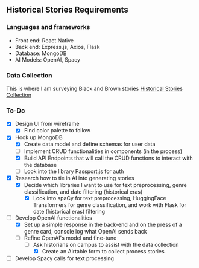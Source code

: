 ## Historical Stories Requirements

### Languages and frameworks

- Front end: React Native
- Back end: Express.js, Axios, Flask
- Database: MongoDB
- AI Models: OpenAI, Spacy

### Data Collection

This is where I am surveying Black and Brown stories [Historical Stories Collection](https://airtable.com/appSMj8R9vlZ5uev5/paggSlZfvYothcIpt/form)

### To-Do

- [x] Design UI from wireframe
  - [x] Find color palette to follow
- [x] Hook up MongoDB
  - [x] Create data model and define schemas for user data
  - [ ] Implement CRUD functionalities in components (in the process)
  - [x] Build API Endpoints that will call the CRUD functions to interact with the database
  - [ ] Look into the library Passport.js for auth
- [x] Research how to tie in AI into generating stories
  - [x] Decide which libraries I want to use for text preprocessing, genre classification, and date filtering (historical eras)
    - [x] Look into spaCy for text preprocessing, HuggingFace Transformers for genre classification, and work with Flask for date (historical eras) filtering
- [ ] Develop OpenAI functionalities
  - [x] Set up a simple response in the back-end and on the press of a genre card, console log what OpenAI sends back
  - [ ] Refine OpenAI's model and fine-tune
    - [ ] Ask historians on campus to assist with the data collection
      - [x] Create an Airtable form to collect process stories
- [ ] Develop Spacy calls for text processing

